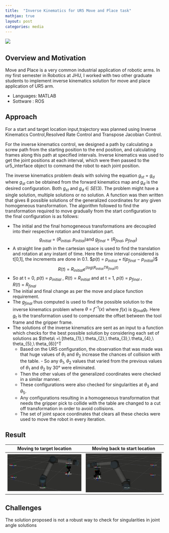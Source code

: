 ```yaml
---
title:  "Inverse Kinematics for UR5 Move and Place task"
mathjax: true
layout: post
categories: media
---
```


![](.assests/UR5moveAndPlace/homeConfig.png)

## Overview and Motivation

Move and Place is a very common industrial application of robotic arms. In my first semester in Robotics at JHU, I worked with two other graduate students to implement inverse kinematics solution for move and place application of UR5 arm. 

- Languages: MATLAB
- Sottware : ROS

## Approach

For a start and target location input,trajectory was planned using Inverse Kinematics Control,Resolved Rate Control and Transpose Jacobian Control.

For the inverse kinematics control, we designed a path by calculating a screw path from the starting position to the end position, and calculating frames along this path at specified intervals. Inverse kinematics was used to get the joint positions at each interval, which were then passed to the ur5_interface object to command the robot to each joint position.

The inverse kinematics problem deals with solving the equation $g_{st}\ =\ g_{d}$ where $g_{st}$ can be obtained from the forward kinematics map and $g_d$ is the desired configuration. Both $g_{st}$ and $g_{d}\ \in\ SE(3)$. The problem might have a single solution, multiple solutions or no solution. A function was then written that gives 8 possible solutions of the generalized coordinates for any given homogeneous transformation. The algorithm followed to find the transformation required to move gradually from the start configuration to the final configuration is as follows:

- The initial and the final homogeneous transformations are decoupled into their respective rotation and translation part.
   $$g_{initial}\ =\ (R_{initial},\ p_{initial}) \text{and}\ g_{final}\ =\ (R_{final},\ p_{final})$$
- A straight line path in the cartesian space is used to find the translation and rotation at any instant of time. Here the time interval considered is t[0,1], the increments are done in 0.1.
  $$p(t)$ = $p_{initial}\ +\ t(p_{final}\ -\ p_{initial})$$
  $$R(t)\ =\ R_{initial}e^{(log(R_{initial} T R_{final})t)}$$
- So at t = 0, $p(t)\ =\ p_{initial}$ , $R(t)\ =\ R_{initial}$  and at t = 1, $p(t)\ =\ p_{final}$ , $R(t)\ =\ R_{final}$ 
- The initial and final change as per the move and place function requirement. 
- The  $g_{final}$ thus computed is used to find the possible solution to the inverse kinematics problem where $\theta\ =\ f^{-1}(x)$ where $f(x)$ is $g_{final}g_{t}$. Here $g_{t}$ is the transformation used to compensate the offset between the tool frame and the gripper frame. 
- The solutions of the inverse kinematics are sent as an input to a function which checks for the best possible solution by considering each set of solutions as $\theta\ =\ [theta_{1},\ theta_{2},\ theta_{3},\ theta_{4},\ theta_{5},\ theta_{6}]^T 
  - Based on the UR5 configuration, the observation that was made was that huge values of $\theta_{1}$ and $\theta_{2}$ increase the chances of collision with the table.   - So any $\theta_{1}$, $\theta_{2}$ values that varied from the previous values of $\theta_{1}$ and $\theta_{2}$ by 30° were eliminated. 
  - Then the other values of the generalized coordinates were checked in a similar manner.
  - These configurations were also checked for singularities at $\theta_{3}$ and $\theta_{5}$.
  - Any configurations resulting in a homogeneous transformation that needs the gripper pick to collide with the table are changed to a cut off transformation in order to avoid collisions. 
  - The set of joint space coordinates that clears all these checks were used to move the robot in every iteration. 

## Result

Moving to target location                        |  Moving back to start location
:-----------------------------------------------:|:------------------------------------------------:
![](/assets/UR5moveAndPlace/targetLocation.png)  |  ![](/assets/UR5moveAndPlace/startLocation.png)

## Challenges
The solution proposed is not a robust way to check for singularities in joint angle solutions 



